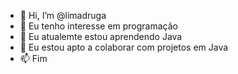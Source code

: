 - 👋 Hi, I’m @limadruga
- 👀 Eu tenho interesse em programação
- 🌱 Eu atualemte estou aprendendo Java
- 💞️ Eu estou apto a colaborar com projetos em Java
- 📫 Fim

<!---
limadruga/limadruga is a ✨ special ✨ repository because its `README.md` (this file) appears on your GitHub profile.
You can click the Preview link to take a look at your changes.
--->

